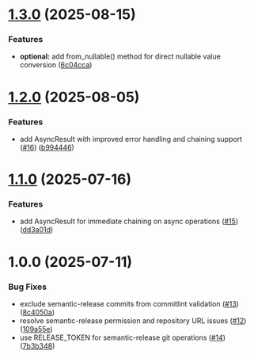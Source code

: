 # [1.3.0](https://github.com/Masstronaut/typesafe-ts/compare/v1.2.0...v1.3.0) (2025-08-15)


### Features

* **optional:** add from_nullable() method for direct nullable value conversion ([6c04cca](https://github.com/Masstronaut/typesafe-ts/commit/6c04cca23a0689b32d63a31902ae635621790888))

# [1.2.0](https://github.com/Masstronaut/typesafe-ts/compare/v1.1.0...v1.2.0) (2025-08-05)


### Features

* add AsyncResult with improved error handling and chaining support ([#16](https://github.com/Masstronaut/typesafe-ts/issues/16)) ([b994446](https://github.com/Masstronaut/typesafe-ts/commit/b9944468f3a5efaf8691f7f9c968b0c45853e14e))

# [1.1.0](https://github.com/Masstronaut/typesafe-ts/compare/v1.0.0...v1.1.0) (2025-07-16)


### Features

* add AsyncResult for immediate chaining on async operations ([#15](https://github.com/Masstronaut/typesafe-ts/issues/15)) ([dd3a01d](https://github.com/Masstronaut/typesafe-ts/commit/dd3a01d8aa7ed8f955f5e200d18bb92bb1fb8e2c))

# 1.0.0 (2025-07-11)


### Bug Fixes

* exclude semantic-release commits from commitlint validation ([#13](https://github.com/Masstronaut/typesafe-ts/issues/13)) ([8c4050a](https://github.com/Masstronaut/typesafe-ts/commit/8c4050a18dff4bb181d502791e105636d254d1bf))
* resolve semantic-release permission and repository URL issues ([#12](https://github.com/Masstronaut/typesafe-ts/issues/12)) ([109a55e](https://github.com/Masstronaut/typesafe-ts/commit/109a55eb83a1432b6e48038240cf9c8b9abbc747))
* use RELEASE_TOKEN for semantic-release git operations ([#14](https://github.com/Masstronaut/typesafe-ts/issues/14)) ([7b3b348](https://github.com/Masstronaut/typesafe-ts/commit/7b3b34816cfe8b0d35a695f7bc58e6488aecb3df))
